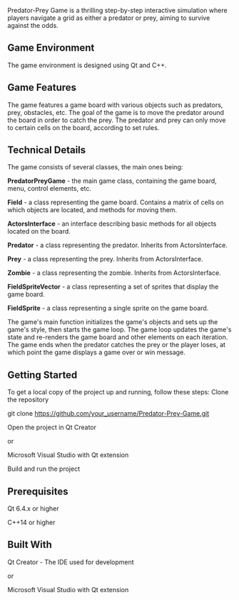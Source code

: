 Predator-Prey Game is a thrilling step-by-step interactive simulation where players navigate a grid as either a predator or prey, aiming to survive against the odds. 

<h2>Game Environment</h2> The game environment is designed using Qt and C++. <h2>Game Features</h2> 
The game features a game board with various objects such as predators, prey, obstacles, etc. 
The goal of the game is to move the predator around the board in order to catch the prey. The predator and prey can only move to certain cells on the board, according to set rules. 

<h2>Technical Details</h2> 
The game consists of several classes, the main ones being:

<b>PredatorPreyGame</b> - the main game class, containing the game board, menu, control elements, etc.

<b>Field</b> - a class representing the game board. Contains a matrix of cells on which objects are located, and methods for moving them.

<b>ActorsInterface</b> - an interface describing basic methods for all objects located on the board.

<b>Predator</b> - a class representing the predator. Inherits from ActorsInterface.

<b>Prey</b> - a class representing the prey. Inherits from ActorsInterface.

<b>Zombie</b> - a class representing the zombie. Inherits from ActorsInterface.

<b>FieldSpriteVector</b> - a class representing a set of sprites that display the game board.

<b>FieldSprite</b> - a class representing a single sprite on the game board.

The game's main function initializes the game's objects and sets up the game's style, then starts the game loop. The game loop updates the game's state and re-renders the game board and other elements on each iteration. The game ends when the predator catches the prey or the player loses, at which point the game displays a game over or win message.

<h2>Getting Started</h2> To get a local copy of the project up and running, follow these steps:
Clone the repository

git clone https://github.com/your_username/Predator-Prey-Game.git

Open the project in Qt Creator 

or 

Microsoft Visual Studio with Qt extension

Build and run the project

<h2>Prerequisites</h2>

Qt 6.4.x or higher

C++14 or higher

<h2>Built With</h2>

Qt Creator - The IDE used for development

or

Microsoft Visual Studio with Qt extension
